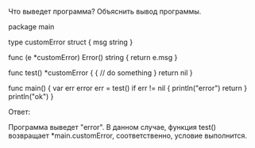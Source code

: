 Что выведет программа? Объяснить вывод программы.

package main
 
type customError struct {
     msg string
}
 
func (e *customError) Error() string {
    return e.msg
}
 
func test() *customError {
     {
         // do something
     }
     return nil
}
 
func main() {
    var err error
    err = test()
    if err != nil {
        println("error")
        return
    }
    println("ok")
}

Ответ:

Программа выведет "error". В данном случае, функция test() возвращает *main.customError, соответственно, условие выполнится.